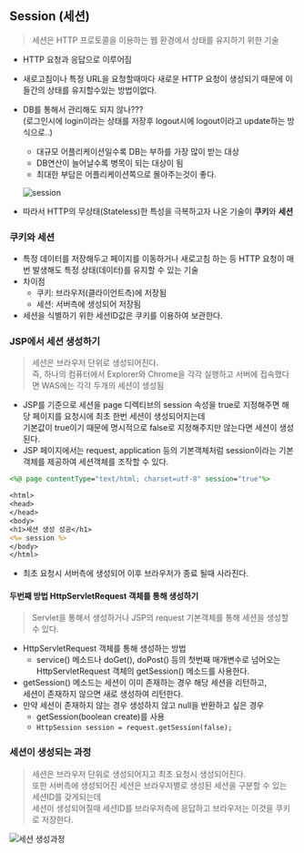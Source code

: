 ## Session (세션)
>세션은 HTTP 프로토콜을 이용하는 웹 환경에서 상태를 유지하기 위한 기술
- HTTP 요청과 응답으로 이루어짐
- 새로고침이나 특정 URL을 요청할때마다 새로운 HTTP 요청이 생성되기 때문에 이들간의 상태를 유지할수있는 방법이없다.
- DB를 통해서 관리해도 되지 않나???<br>(로그인시에 login이라는 상태를 저장후 logout시에 logout이라고 update하는 방식으로..)
    - 대규모 어플리케이션일수록 DB는 부하를 가장 많이 받는 대상
    - DB연산이 늘어날수록 병목이 되는 대상이 됨
    - 최대한 부담은 어플리케이션쪽으로 몰아주는것이 좋다.

    ![session](https://user-images.githubusercontent.com/60641307/81896134-d6fecf80-95ee-11ea-9e5f-b681e3188389.png)
- 따라서 HTTP의 무상태(Stateless)한 특성을 극복하고자 나온 기술이 **쿠키**와 **세션**
### 쿠키와 세션
- 특정 데이터를 저장해두고 페이지를 이동하거나 새로고침 하는 등 HTTP 요청이 매번 발생해도 특정 상태(데이터)를 유지할 수 있는 기술
- 차이점
    - 쿠키: 브라우저(클라이언트측)에 저장됨
    - 세션: 서버측에 생성되어 저장됨
- 세션을 식별하기 위한 세션ID값은 쿠키를 이용하여 보관한다.

### JSP에서 세션 생성하기
> 세션은 브라우저 단위로 생성되어진다. <br>즉, 하나의 컴퓨터에서 Explorer와 Chrome을 각각 실행하고 서버에 접속했다면 WAS에는 각각 두개의 세션이 생성됨
- JSP를 기준으로 세션을 page 디렉티브의 session 속성을 true로 지정해주면 해당 페이지를 요청시에 최초 한번 세션이 생성되어지는데<br> 기본값이 true이기 때문에 명시적으로 false로 지정해주지만 않는다면 세션이 생성된다.
- JSP 페이지에서는 request, application 등의 기본객체처럼 session이라는 기본객체를 제공하여 세션객체를 조작할 수 있다.

```jsp
<%@ page contentType="text/html; charset=utf-8" session="true"%>

<html>
<head>
</head>
<body>
<h1>세션 생성 성공</h1>
<%= session %>
</body>
</html>
```

- 최초 요청시 서버측에 생성되어 이후 브라우저가 종료 될때 사라진다.

#### 두번째 방법 HttpServletRequest 객체를 통해 생성하기
>Servlet을 통해서 생성하거나 JSP의 request 기본객체를 통해 세션을 생성할 수 있다.
- HttpServletRequest 객체를 통해 생성하는 방법
    - service() 메소드나 doGet(), doPost() 등의 첫번째 매개변수로 넘어오는 <br>HttpServletRequest 객체의 getSession() 메소드를 사용한다.
- getSession() 메소드는 세션이 이미 존재하는 경우 해당 세션을 리턴하고,<br> 세션이 존재하지 않으면 새로 생성하여 리턴한다.
- 만약 세션이 존재하지 않는 경우 생성하지 않고 null을 반환하고 싶은 경우
    - getSession(boolean create)를 사용
    - ```HttpSession session = request.getSession(false);```

### 세션이 생성되는 과정
> 세션은 브라우저 단위로 생성되어지고 최초 요청시 생성되어진다.<br> 또한 서버측에 생성되어진 세션은 브라우저별로 생성된 세션을 구분할 수 있는 세션ID를 갖게되는데<br>세션이 생성되어질때 세션ID를 브라우저측에 응답하고 브라우저는 이것을 쿠키로 저장한다.

![세션 생성과정](https://user-images.githubusercontent.com/60641307/81899515-fea56600-95f5-11ea-903b-8ddb95432cf4.png)
